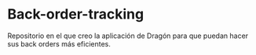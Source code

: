 # Back-order-tracking

Repositorio en el que creo la aplicación de Dragón para que puedan hacer sus back orders más eficientes.
